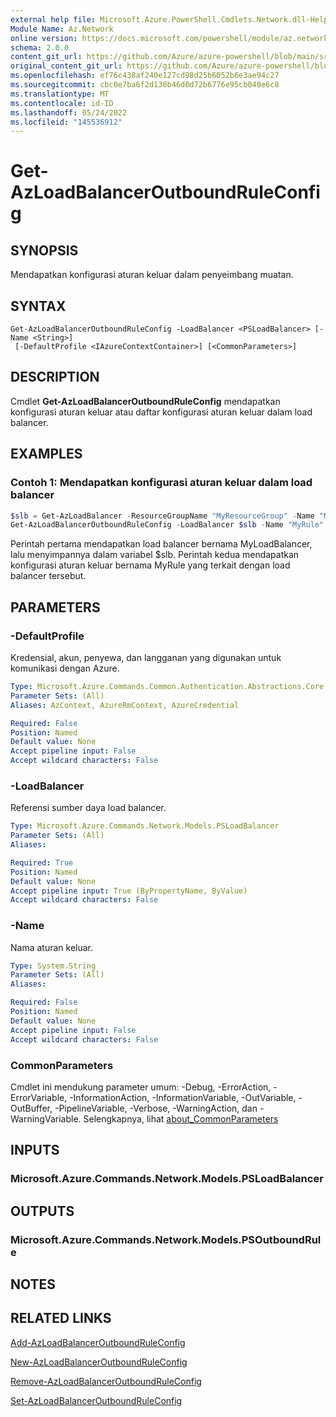```yaml
---
external help file: Microsoft.Azure.PowerShell.Cmdlets.Network.dll-Help.xml
Module Name: Az.Network
online version: https://docs.microsoft.com/powershell/module/az.network/get-azloadbalanceroutboundruleconfig
schema: 2.0.0
content_git_url: https://github.com/Azure/azure-powershell/blob/main/src/Network/Network/help/Get-AzLoadBalancerOutboundRuleConfig.md
original_content_git_url: https://github.com/Azure/azure-powershell/blob/main/src/Network/Network/help/Get-AzLoadBalancerOutboundRuleConfig.md
ms.openlocfilehash: ef76c438af240e127cd98d25b6052b6e3ae94c27
ms.sourcegitcommit: cbc0e7ba6f2d138b46d0d72b6776e95cb040e6c8
ms.translationtype: MT
ms.contentlocale: id-ID
ms.lasthandoff: 05/24/2022
ms.locfileid: "145536912"
---
```

# Get-AzLoadBalancerOutboundRuleConfig

## SYNOPSIS
Mendapatkan konfigurasi aturan keluar dalam penyeimbang muatan.

## SYNTAX

```
Get-AzLoadBalancerOutboundRuleConfig -LoadBalancer <PSLoadBalancer> [-Name <String>]
 [-DefaultProfile <IAzureContextContainer>] [<CommonParameters>]
```

## DESCRIPTION
Cmdlet **Get-AzLoadBalancerOutboundRuleConfig** mendapatkan konfigurasi aturan keluar atau daftar konfigurasi aturan keluar dalam load balancer.

## EXAMPLES

### Contoh 1: Mendapatkan konfigurasi aturan keluar dalam load balancer
```powershell
$slb = Get-AzLoadBalancer -ResourceGroupName "MyResourceGroup" -Name "MyLoadBalancer"
Get-AzLoadBalancerOutboundRuleConfig -LoadBalancer $slb -Name "MyRule"
```

Perintah pertama mendapatkan load balancer bernama MyLoadBalancer, lalu menyimpannya dalam variabel $slb.
Perintah kedua mendapatkan konfigurasi aturan keluar bernama MyRule yang terkait dengan load balancer tersebut.

## PARAMETERS

### -DefaultProfile
Kredensial, akun, penyewa, dan langganan yang digunakan untuk komunikasi dengan Azure.

```yaml
Type: Microsoft.Azure.Commands.Common.Authentication.Abstractions.Core.IAzureContextContainer
Parameter Sets: (All)
Aliases: AzContext, AzureRmContext, AzureCredential

Required: False
Position: Named
Default value: None
Accept pipeline input: False
Accept wildcard characters: False
```

### -LoadBalancer
Referensi sumber daya load balancer.

```yaml
Type: Microsoft.Azure.Commands.Network.Models.PSLoadBalancer
Parameter Sets: (All)
Aliases:

Required: True
Position: Named
Default value: None
Accept pipeline input: True (ByPropertyName, ByValue)
Accept wildcard characters: False
```

### -Name
Nama aturan keluar.

```yaml
Type: System.String
Parameter Sets: (All)
Aliases:

Required: False
Position: Named
Default value: None
Accept pipeline input: False
Accept wildcard characters: False
```

### CommonParameters
Cmdlet ini mendukung parameter umum: -Debug, -ErrorAction, -ErrorVariable, -InformationAction, -InformationVariable, -OutVariable, -OutBuffer, -PipelineVariable, -Verbose, -WarningAction, dan -WarningVariable. Selengkapnya, lihat [about_CommonParameters](http://go.microsoft.com/fwlink/?LinkID=113216)

## INPUTS

### Microsoft.Azure.Commands.Network.Models.PSLoadBalancer

## OUTPUTS

### Microsoft.Azure.Commands.Network.Models.PSOutboundRule

## NOTES

## RELATED LINKS

[Add-AzLoadBalancerOutboundRuleConfig](./Add-AzLoadBalancerOutboundRuleConfig.md)

[New-AzLoadBalancerOutboundRuleConfig](./New-AzLoadBalancerOutboundRuleConfig.md)

[Remove-AzLoadBalancerOutboundRuleConfig](./Remove-AzLoadBalancerOutboundRuleConfig.md)

[Set-AzLoadBalancerOutboundRuleConfig](./Set-AzLoadBalancerOutboundRuleConfig.md)
